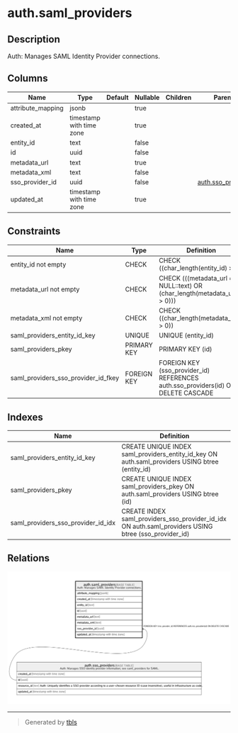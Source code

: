 # auth.saml_providers

## Description

Auth: Manages SAML Identity Provider connections.

## Columns

| Name | Type | Default | Nullable | Children | Parents | Comment |
| ---- | ---- | ------- | -------- | -------- | ------- | ------- |
| attribute_mapping | jsonb |  | true |  |  |  |
| created_at | timestamp with time zone |  | true |  |  |  |
| entity_id | text |  | false |  |  |  |
| id | uuid |  | false |  |  |  |
| metadata_url | text |  | true |  |  |  |
| metadata_xml | text |  | false |  |  |  |
| sso_provider_id | uuid |  | false |  | [auth.sso_providers](auth.sso_providers.md) |  |
| updated_at | timestamp with time zone |  | true |  |  |  |

## Constraints

| Name | Type | Definition |
| ---- | ---- | ---------- |
| entity_id not empty | CHECK | CHECK ((char_length(entity_id) > 0)) |
| metadata_url not empty | CHECK | CHECK (((metadata_url = NULL::text) OR (char_length(metadata_url) > 0))) |
| metadata_xml not empty | CHECK | CHECK ((char_length(metadata_xml) > 0)) |
| saml_providers_entity_id_key | UNIQUE | UNIQUE (entity_id) |
| saml_providers_pkey | PRIMARY KEY | PRIMARY KEY (id) |
| saml_providers_sso_provider_id_fkey | FOREIGN KEY | FOREIGN KEY (sso_provider_id) REFERENCES auth.sso_providers(id) ON DELETE CASCADE |

## Indexes

| Name | Definition |
| ---- | ---------- |
| saml_providers_entity_id_key | CREATE UNIQUE INDEX saml_providers_entity_id_key ON auth.saml_providers USING btree (entity_id) |
| saml_providers_pkey | CREATE UNIQUE INDEX saml_providers_pkey ON auth.saml_providers USING btree (id) |
| saml_providers_sso_provider_id_idx | CREATE INDEX saml_providers_sso_provider_id_idx ON auth.saml_providers USING btree (sso_provider_id) |

## Relations

![er](auth.saml_providers.png)

---

> Generated by [tbls](https://github.com/k1LoW/tbls)
